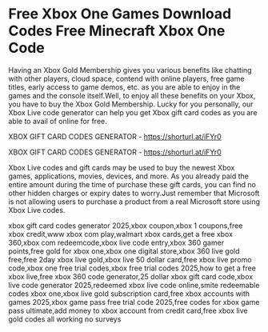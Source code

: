 # Free Xbox One Games Download Codes Free Minecraft Xbox One Code

Having an Xbox Gold Membership gives you various benefits like chatting with other players, cloud space, contend with online players, free game titles, early access to game demos, etc. as you are able to enjoy in the games and the console itself.Well, to enjoy all these benefits on your Xbox, you have to buy the Xbox Gold Membership. Lucky for you personally, our Xbox Live code generator can help you get Xbox gift card codes as you are able to avail of online for free.

XBOX GIFT CARD CODES GENERATOR - https://shorturl.at/iFYr0


XBOX GIFT CARD CODES GENERATOR - https://shorturl.at/iFYr0

Xbox Live codes and gift cards may be used to buy the newest Xbox games, applications, movies, devices, and more. As you already paid the entire amount during the time of purchase these gift cards, you can find no other hidden charges or expiry dates to worry.Just remember that Microsoft is not allowing users to purchase a product from a real Microsoft store using Xbox Live codes.

xbox gift card codes generator 2025,xbox coupon,xbox 1 coupons,free xbox credit,www xbox com play,walmart xbox cards,get a free xbox 360,xbox com redeemcode,xbox live code entry,xbox 360 gamer points,free gold for xbox one,xbox one digital store,xbox 360 live gold free,free 2day xbox live gold,xbox live 50 dollar card,free xbox live promo code,xbox one free trial codes,xbox free trial codes 2025,how to get a free xbox live,free xbox 360 code generator,25 dollar xbox gift card code,xbox live code generator 2025,redeemed xbox live code online,smite redeemable codes xbox one,xbox live gold subscription card,free xbox accounts with games 2025,xbox game pass free trial code 2025,free codes for xbox game pass ultimate,add money to xbox account from credit card,free xbox live gold codes all working no surveys
